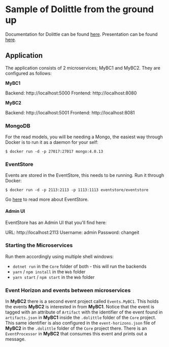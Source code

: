 # Sample of Dolittle from the ground up

Documentation for Dolittle can be found [here](https://dolittle.io).
Presentation can be found [here](https://1drv.ms/p/s!AhD7O7za4wxGgcV7820oWophkxSpJA).

## Application

The application consists of 2 microservices; MyBC1 and MyBC2. They are configured as follows:

**MyBC1**

Backend: http://localhost:5000
Frontend: http://localhost:8080

**MyBC2**

Backend: http://localhost:5001
Frontend: http://localhost:8081

### MongoDB

For the read models, you will be needing a Mongo, the easiest way through Docker is to run
it as a daemon for your self:

```shell
$ docker run -d -p 27017:27017 mongo:4.0.13
```

### EventStore

Events are stored in the EventStore, this needs to be running. Run it through Docker:

```shell
$ docker run -d -p 2113:2113 -p 1113:1113 eventstore/eventstore
```

Go [here](https://eventstore.org) to read more about EventStore.

#### Admin UI

EventStore has an Admin UI that you'll find here:

URL: http://localhost:2113
Username: admin
Password: changeit

### Starting the Microservices

Run them accordingly using multiple shell windows:

- `dotnet run` in the `Core` folder of both - this will run the backends
- `yarn` / `npm install` in the `Web` folder
- `yarn start` / `npm start` in the `Web` folder

### Event Horizon and events between microservices

In **MyBC2** there is a second event project called `Events.MyBC1`.
This holds the events **MyBC2** is interested in from **MyBC1**.
Notice that the event is tagged with an attribute of `Artifact` with
the identifier of the event found in `artifacts.json` in **MyBC1**
inside the `.dolittle` folder of the `Core` project.
This same identifier is also configured in the `event-horizons.json`
file of **MyBC2** in the `.dolittle` folder of the `Core` project there.
There is an `EventProcessor` in **MyBC2** that consumes this event and
prints out a message.
